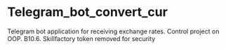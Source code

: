 # Telegram_bot_convert_cur
Telegram bot application for receiving exchange rates. Control  project on OOP.  B10.6. Skillfactory
token removed for security
